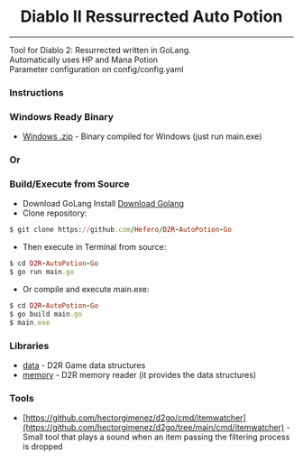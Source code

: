 <h1 align="center">Diablo II Ressurrected Auto Potion</h1>

---

Tool for Diablo 2: Resurrected written in GoLang. 
<br />
Automatically uses HP and Mana Potion
<br />
Parameter configuration on config/config.yaml
<br />

### Instructions
### Windows Ready Binary
- [Windows .zip](https://github.com/Hefero/D2R-AutoPotion-Go/releases/download/v1/D2R-AutoPotion-Go.zip) - Binary compiled for Windows (just run main.exe)
### Or
### Build/Execute from Source
- Download GoLang Install [Download Golang](https://go.dev/doc/install)
- Clone repository:
```ruby
$ git clone https://github.com/Hefero/D2R-AutoPotion-Go
```
- Then execute in Terminal from source:
```ruby
$ cd D2R-AutoPotion-Go
$ go run main.go
```
- Or compile and execute main.exe:
```ruby
$ cd D2R-AutoPotion-Go
$ go build main.go
$ main.exe
```

### Libraries

- [data](https://github.com/Hefero/D2R-AutoPotion-Go/tree/main/pkg/data) - D2R Game data structures
- [memory](https://github.com/Hefero/D2R-AutoPotion-Go/tree/main/pkg/memory) - D2R memory reader (it provides the data
  structures)

### Tools

- [https://github.com/hectorgimenez/d2go/cmd/itemwatcher](https://github.com/hectorgimenez/d2go/tree/main/cmd/itemwatcher) - Small tool that plays a sound
  when an item passing the filtering process is dropped
